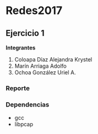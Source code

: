# Redes2017

## Ejercicio 1

**Integrantes**

1. Coloapa Díaz Alejandra Krystel
2. Marín Arriaga Adolfo
3. Ochoa González Uriel A.

### Reporte



### Dependencias
* gcc
* libpcap
